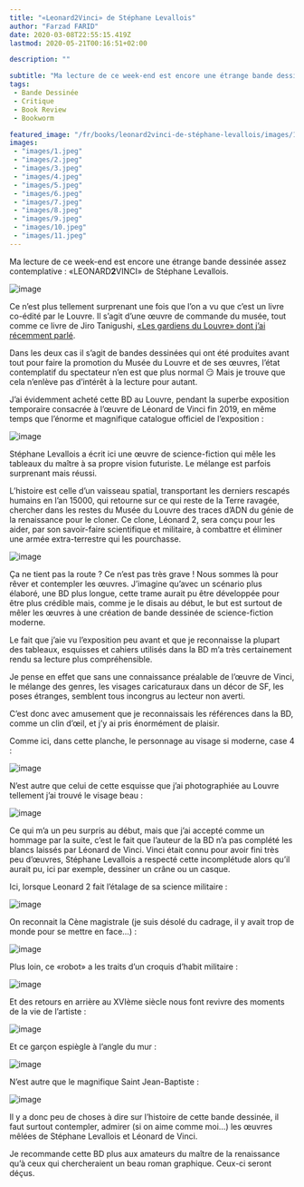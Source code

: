```yaml
---
title: "«Leonard2Vinci» de Stéphane Levallois"
author: "Farzad FARID"
date: 2020-03-08T22:55:15.419Z
lastmod: 2020-05-21T00:16:51+02:00

description: ""

subtitle: "Ma lecture de ce week-end est encore une étrange bande dessinée assez contemplative : «LEONARD2VINCI» de Stéphane Levallois."
tags:
 - Bande Dessinée
 - Critique
 - Book Review
 - Bookworm

featured_image: "/fr/books/leonard2vinci-de-stéphane-levallois/images/1.jpeg" 
images:
 - "images/1.jpeg"
 - "images/2.jpeg"
 - "images/3.jpeg"
 - "images/4.jpeg"
 - "images/5.jpeg"
 - "images/6.jpeg"
 - "images/7.jpeg"
 - "images/8.jpeg"
 - "images/9.jpeg"
 - "images/10.jpeg"
 - "images/11.jpeg"
---
```


Ma lecture de ce week-end est encore une étrange bande dessinée assez contemplative : «LEONARD**2**VINCI» de Stéphane Levallois.




![image](images/1.jpeg#layoutTextWidth)



Ce n’est plus tellement surprenant une fois que l’on a vu que c’est un livre co-édité par le Louvre. Il s’agit d’une œuvre de commande du musée, tout comme ce livre de Jiro Tanigushi, [«Les gardiens du Louvre» dont j’ai récemment parlé](https://medium.com/les-lectures-de-farzad/les-gardiens-du-louvre-de-jir%C3%B4-taniguchi-3362fb8a2fc).

Dans les deux cas il s’agit de bandes dessinées qui ont été produites avant tout pour faire la promotion du Musée du Louvre et de ses œuvres, l’état contemplatif du spectateur n’en est que plus normal 😏 Mais je trouve que cela n’enlève pas d’intérêt à la lecture pour autant.

J’ai évidemment acheté cette BD au Louvre, pendant la superbe exposition temporaire consacrée à l’œuvre de Léonard de Vinci fin 2019, en même temps que l’énorme et magnifique catalogue officiel de l’exposition :




![image](images/2.jpeg#layoutTextWidth)



Stéphane Levallois a écrit ici une œuvre de science-fiction qui mêle les tableaux du maître à sa propre vision futuriste. Le mélange est parfois surprenant mais réussi.

L’histoire est celle d’un vaisseau spatial, transportant les derniers rescapés humains en l’an 15000, qui retourne sur ce qui reste de la Terre ravagée, chercher dans les restes du Musée du Louvre des traces d’ADN du génie de la renaissance pour le cloner. Ce clone, Léonard 2, sera conçu pour les aider, par son savoir-faire scientifique et militaire, à combattre et éliminer une armée extra-terrestre qui les pourchasse.




![image](images/3.jpeg#layoutTextWidth)



Ça ne tient pas la route ? Ce n’est pas très grave ! Nous sommes là pour rêver et contempler les œuvres. J’imagine qu’avec un scénario plus élaboré, une BD plus longue, cette trame aurait pu être développée pour être plus crédible mais, comme je le disais au début, le but est surtout de mêler les œuvres à une création de bande dessinée de science-fiction moderne.

Le fait que j’aie vu l’exposition peu avant et que je reconnaisse la plupart des tableaux, esquisses et cahiers utilisés dans la BD m’a très certainement rendu sa lecture plus compréhensible.

Je pense en effet que sans une connaissance préalable de l’œuvre de Vinci, le mélange des genres, les visages caricaturaux dans un décor de SF, les poses étranges, semblent tous incongrus au lecteur non averti.

C’est donc avec amusement que je reconnaissais les références dans la BD, comme un clin d’œil, et j’y ai pris énormément de plaisir.

Comme ici, dans cette planche, le personnage au visage si moderne, case 4 :




![image](images/4.jpeg#layoutTextWidth)



N’est autre que celui de cette esquisse que j’ai photographiée au Louvre tellement j’ai trouvé le visage beau :




![image](images/5.jpeg#layoutTextWidth)



Ce qui m’a un peu surpris au début, mais que j’ai accepté comme un hommage par la suite, c’est le fait que l’auteur de la BD n’a pas complété les blancs laissés par Léonard de Vinci. Vinci était connu pour avoir fini très peu d’œuvres, Stéphane Levallois a respecté cette incomplétude alors qu’il aurait pu, ici par exemple, dessiner un crâne ou un casque.

Ici, lorsque Leonard 2 fait l’étalage de sa science militaire :




![image](images/6.jpeg#layoutTextWidth)



On reconnait la Cène magistrale (je suis désolé du cadrage, il y avait trop de monde pour se mettre en face…) :




![image](images/7.jpeg#layoutTextWidth)



Plus loin, ce «robot» a les traits d’un croquis d’habit militaire :




![image](images/8.jpeg#layoutTextWidth)



Et des retours en arrière au XVIème siècle nous font revivre des moments de la vie de l’artiste :




![image](images/9.jpeg#layoutTextWidth)



Et ce garçon espiègle à l’angle du mur :




![image](images/10.jpeg#layoutTextWidth)



N’est autre que le magnifique Saint Jean-Baptiste :




![image](images/11.jpeg#layoutTextWidth)



Il y a donc peu de choses à dire sur l’histoire de cette bande dessinée, il faut surtout contempler, admirer (si on aime comme moi…) les œuvres mêlées de Stéphane Levallois et Léonard de Vinci.

Je recommande cette BD plus aux amateurs du maître de la renaissance qu’à ceux qui chercheraient un beau roman graphique. Ceux-ci seront déçus.
